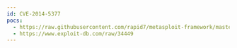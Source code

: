 ```yaml
---
id: CVE-2014-5377
pocs:
  - https://raw.githubusercontent.com/rapid7/metasploit-framework/master/modules/auxiliary/scanner/http/manageengine_deviceexpert_user_creds.rb
  - https://www.exploit-db.com/raw/34449
---
```

